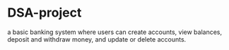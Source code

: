 # DSA-project
a basic banking system where users can create accounts, view balances, deposit and withdraw money, and update or delete accounts.
